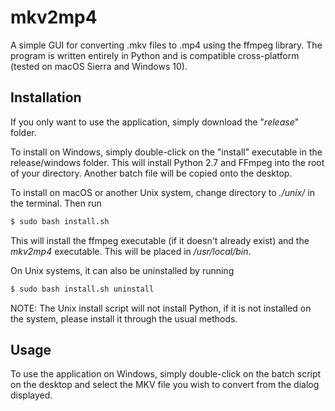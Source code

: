 # mkv2mp4
A simple GUI for converting .mkv files to .mp4 using the ffmpeg library. The program is written entirely in Python and is compatible cross-platform (tested on macOS Sierra and Windows 10).

## Installation
If you only want to use the application, simply download the "*release*" folder.

To install on Windows, simply double-click on the "install" executable in the release/windows folder. This will install Python 2.7 and FFmpeg into the root of your directory. Another batch file will be copied onto the desktop.

To install on macOS or another Unix system, change directory to *./unix/* in the terminal. Then run
```bash
$ sudo bash install.sh
```
This will install the ffmpeg executable (if it doesn't already exist) and the *mkv2mp4* executable. This will be placed in */usr/local/bin*.

On Unix systems, it can also be uninstalled by running
```bash
$ sudo bash install.sh uninstall
```
NOTE: The Unix install script will not install Python, if it is not installed on the system, please install it through the usual methods.

## Usage
To use the application on Windows, simply double-click on the batch script on the desktop and select the MKV file you wish to convert from the dialog displayed.
